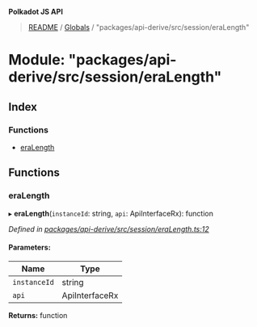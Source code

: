 **Polkadot JS API**

> [README](../README.md) / [Globals](../globals.md) / "packages/api-derive/src/session/eraLength"

# Module: "packages/api-derive/src/session/eraLength"

## Index

### Functions

* [eraLength](_packages_api_derive_src_session_eralength_.md#eralength)

## Functions

### eraLength

▸ **eraLength**(`instanceId`: string, `api`: ApiInterfaceRx): function

*Defined in [packages/api-derive/src/session/eraLength.ts:12](https://github.com/polkadot-js/api/blob/33c161f87/packages/api-derive/src/session/eraLength.ts#L12)*

#### Parameters:

Name | Type |
------ | ------ |
`instanceId` | string |
`api` | ApiInterfaceRx |

**Returns:** function

